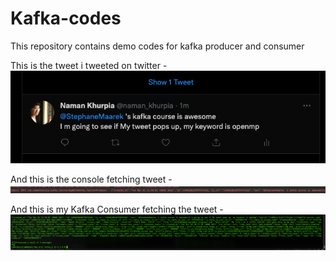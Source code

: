 # Kafka-codes
This repository contains demo codes for kafka producer and consumer

This is the tweet i tweeted on twitter -
![alt text](https://github.com/namankhurpia/Kafka-codes/blob/master/images%20as%20proof%20of%20twitter%20feeds/Screenshot%202022-03-01%20at%205.29.23%20PM.png)


And this is the console fetching tweet -
![alt text](https://github.com/namankhurpia/Kafka-codes/blob/master/images%20as%20proof%20of%20twitter%20feeds/Screenshot%202022-03-01%20at%205.29.33%20PM.png)

And this is my Kafka Consumer fetching the tweet -
![alt text](https://github.com/namankhurpia/Kafka-codes/blob/master/images%20as%20proof%20of%20twitter%20feeds/Screenshot%202022-03-01%20at%205.29.17%20PM.png)
